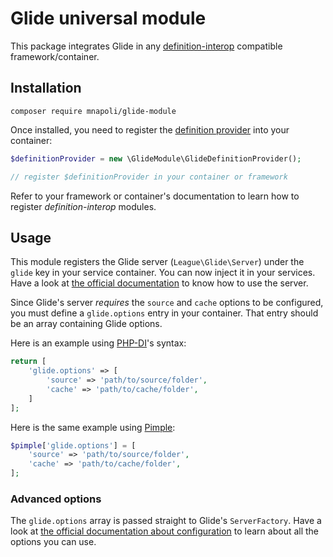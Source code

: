 # Glide universal module

This package integrates Glide in any [definition-interop](https://github.com/container-interop/definition-interop) compatible framework/container.

## Installation

```
composer require mnapoli/glide-module
```

Once installed, you need to register the [definition provider](src/GlideDefinitionProvider.php) into your container:

```php
$definitionProvider = new \GlideModule\GlideDefinitionProvider();

// register $definitionProvider in your container or framework
```

Refer to your framework or container's documentation to learn how to register *definition-interop* modules.

## Usage

This module registers the Glide server (`League\Glide\Server`) under the `glide` key in your service container. You can now inject it in your services. Have a look at [the official documentation](http://glide.thephpleague.com/0.3/simple-example/) to know how to use the server.

Since Glide's server *requires* the `source` and `cache` options to be configured, you must define a `glide.options` entry in your container. That entry should be an array containing Glide options.

Here is an example using [PHP-DI](http://php-di.org/)'s syntax:

```php
return [
    'glide.options' => [
        'source' => 'path/to/source/folder',
        'cache' => 'path/to/cache/folder',
    ]
];
```

Here is the same example using [Pimple](http://pimple.sensiolabs.org/):

```php
$pimple['glide.options'] = [
    'source' => 'path/to/source/folder',
    'cache' => 'path/to/cache/folder',
];
```

### Advanced options

The `glide.options` array is passed straight to Glide's `ServerFactory`. Have a look at [the official documentation about configuration](http://glide.thephpleague.com/0.3/config/the-server/) to learn about all the options you can use.
